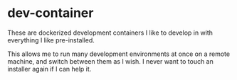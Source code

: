# dev-container

These are dockerized development containers I like to develop in with everything I like pre-installed.

This allows me to run many development environments at once on a remote machine, and switch between them as I wish. I never want to touch an installer again if I can help it.